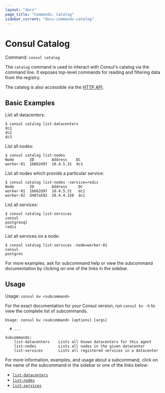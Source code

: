 ```yaml
---
layout: "docs"
page_title: "Commands: Catalog"
sidebar_current: "docs-commands-catalog"
---
```


# Consul Catalog

Command: `consul catalog`

The `catalog` command is used to interact with Consul's catalog via the command
line. It exposes top-level commands for reading and filtering data from the
registry.

The catalog is also accessible via the [HTTP API](/api/catalog.html).

## Basic Examples

List all datacenters:

```text
$ consul catalog list-datacenters
dc1
dc2
dc3
```

List all nodes:

```text
$ consul catalog list-nodes
Node       ID        Address    DC
worker-01  1b662d97  10.4.5.31  dc1
```

List all nodes which provide a particular service:

```text
$ consul catalog list-nodes -service=redis
Node       ID        Address     DC
worker-01  1b662d97  10.4.5.31   dc1
worker-02  d407a592  10.4.4.158  dc1
```

List all services:

```text
$ consul catalog list-services
consul
postgresql
redis
```

List all services on a node:

```text
$ consul catalog list-services -node=worker-01
consul
postgres
```

For more examples, ask for subcommand help or view the subcommand documentation
by clicking on one of the links in the sidebar.

## Usage

Usage: `consul kv <subcommand>`

For the exact documentation for your Consul version, run `consul kv -h` to view
the complete list of subcommands.

```text
Usage: consul kv <subcommand> [options] [args]

  # ...

Subcommands:
    list-datacenters    Lists all known datacenters for this agent
    list-nodes          Lists all nodes in the given datacenter
    list-services       Lists all registered services in a datacenter
```

For more information, examples, and usage about a subcommand, click on the name
of the subcommand in the sidebar or one of the links below:

- [`list-datacenters`](/docs/commands/catalog/list-datacenters.html)
- [`list-nodes`](/docs/commands/catalog/list-nodes.html)
- [`list-services`](/docs/commands/catalog/list-services.html)
